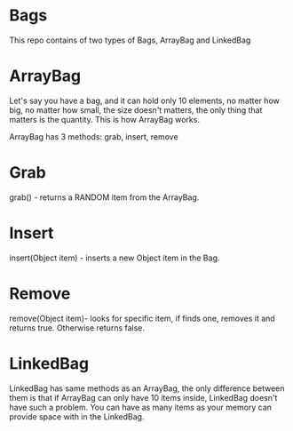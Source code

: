# Bags

This repo contains of two types of Bags, ArrayBag and LinkedBag

# ArrayBag

Let's say you have a bag, and it can hold only 10 elements, no matter how big, no matter how small, the size doesn't matters, the only thing that matters is the quantity.
This is how ArrayBag works.

ArrayBag has 3 methods: grab, insert, remove

# Grab
grab() - returns a RANDOM item from the ArrayBag.

# Insert
insert(Object item) - inserts a new Object item in the Bag.

# Remove
remove(Object item)- looks for specific item, if finds one, removes it and returns true. Otherwise returns false.

# LinkedBag
LinkedBag has same methods as an ArrayBag, the only difference between them is that if ArrayBag can only have 10 items inside, LinkedBag doesn't have such a problem. 
You can have as many items as your memory can provide space with in the LinkedBag. 
